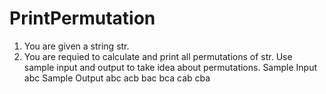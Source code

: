 # PrintPermutation
1. You are given a string str.
2. You are requied  to calculate and print all permutations of str. Use sample input and output to take idea about permutations.
Sample Input
abc
Sample Output
abc
acb
bac
bca
cab
cba
